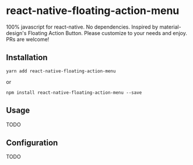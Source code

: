 # react-native-floating-action-menu

100% javascript for react-native. No dependencies. Inspired by material-design's Floating Action Button. Please customize to your needs and enjoy. PRs are welcome!

## Installation

```
yarn add react-native-floating-action-menu
```
or
```
npm install react-native-floating-action-menu --save
```

## Usage

TODO

## Configuration

TODO
